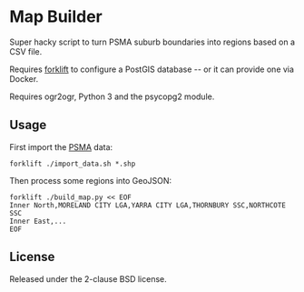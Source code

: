 Map Builder
===========

Super hacky script to turn PSMA suburb boundaries into regions based on a
CSV file.

Requires [forklift](https://github.com/infoxchange/docker-forklift) to
configure a PostGIS database -- or it can provide one via Docker.

Requires ogr2ogr, Python 3 and the psycopg2 module.

Usage
-----

First import the
[PSMA](http://data.gov.au/dataset/psma-administrative-boundaries) data:

    forklift ./import_data.sh *.shp

Then process some regions into GeoJSON:

    forklift ./build_map.py << EOF
    Inner North,MORELAND CITY LGA,YARRA CITY LGA,THORNBURY SSC,NORTHCOTE SSC
    Inner East,...
    EOF

License
-------

Released under the 2-clause BSD license.

